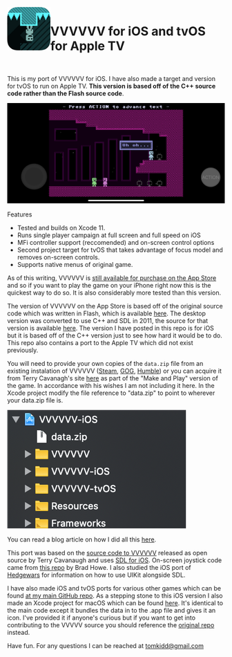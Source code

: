 <img align="left" width="100" height="100" src="https://raw.githubusercontent.com/tomkidd/VVVVVV-iOS/master/icon_vvvvvv.png">  

#  VVVVVV for iOS and tvOS for Apple TV

&nbsp;

This is my port of VVVVVV for iOS. I have also made a target and version for tvOS to run on Apple TV. **This version is based off of the C++ source code rather than the Flash source code**. 

![screenshot](https://raw.githubusercontent.com/tomkidd/VVVVVV-iOS/master/ss_vvvvvv.png)

Features

- Tested and builds on Xcode 11.
- Runs single player campaign at full screen and full speed on iOS
- MFi controller support (reccomended) and on-screen control options
- Second project target for tvOS that takes advantage of focus model and removes on-screen controls.
- Supports native menus of original game.

As of this writing, VVVVVV is [still available for purchase on the App Store](https://apps.apple.com/us/app/vvvvvv/id880645949) and so if you want to play the game on your iPhone right now this is the quickest way to do so. It is also considerably more tested than this version.

The version of VVVVVV on the App Store is based off of the original source code which was written in Flash, which is available [here](https://github.com/TerryCavanagh/VVVVVV/tree/master/mobile_version). The desktop version was converted to use C++ and SDL in 2011, the source for that version is available [here](https://github.com/TerryCavanagh/VVVVVV/tree/master/desktop_version). The version I have posted in this repo is for iOS but it is based off of the C++ version just to see how hard it would be to do. This repo also contains a port to the Apple TV which did not exist previously. 

You will need to provide your own copies of the `data.zip` file from an existing instalation of VVVVVV ([Steam](https://store.steampowered.com/app/70300/VVVVVV/), [GOG](https://www.gog.com/game/vvvvvv), [Humble](https://www.humblebundle.com/store/vvvvvv)) or you can acquire it from Terry Cavanagh's site [here](https://thelettervsixtim.es/makeandplay/) as part of the "Make and Play" version of the game. In accordance with his wishes I am not including it here. In the Xcode project modify the file reference to "data.zip" to point to wherever your data.zip file is.

![folders](https://raw.githubusercontent.com/tomkidd/VVVVVV-iOS/master/folders_vvvvvv.png)

You can read a blog article on how I did all this [here](https://schnapple.com/vvvvvv-for-ios-and-tvos-for-apple-tv/).

This port was based on the [source code to VVVVVV](https://github.com/TerryCavanagh/VVVVVV) released as open source by Terry Cavanaugh and uses [SDL for iOS](https://www.libsdl.org/). On-screen joystick code came from [this repo](https://github.com/bradhowes/Joystick) by Brad Howe. I also studied the iOS port of [Hedgewars](https://github.com/hedgewars/hw) for information on how to use UIKit alongside SDL.

<!--[Video of DOOM 3 running on an iPhone X](https://www.youtube.com/watch?v=KEaeWKSfgB8)-->

<!--[Video of DOOM 3 running on an Apple TV](https://www.youtube.com/watch?v=jjO2pAVgb84)-->

I have also made iOS and tvOS ports for various other games which can be found [at my main GitHub repo](https://github.com/tomkidd/). As a stepping stone to this iOS version I also made an Xcode project for macOS which can be found [here](https://github.com/tomkidd/VVVVVV-macOS). It's identical to the main code except it bundles the data in to the .app file and gives it an icon. I've provided it if anyone's curious but if you want to get into contributing to the VVVVV source you should reference the [original repo](https://github.com/TerryCavanagh/VVVVVV/) instead.

Have fun. For any questions I can be reached at tomkidd@gmail.com
